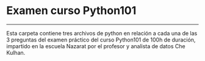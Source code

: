 # Examen curso Python101
---
Esta carpeta contiene tres archivos de python en relación a cada una de las 3 preguntas del examen práctico del curso Python101 de 100h de duración, impartido en la escuela Nazarat por el profesor y analista de datos Che Kulhan.
